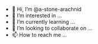 - 👋 Hi, I’m @a-stone-arachnid
- 👀 I’m interested in ...
- 🌱 I’m currently learning ...
- 💞️ I’m looking to collaborate on ...
- 📫 How to reach me ...

<!---
a-stone-arachnid/a-stone-arachnid is a ✨ special ✨ repository because its `README.md` (this file) appears on your GitHub profile.
You can click the Preview link to take a look at your changes.
--->
